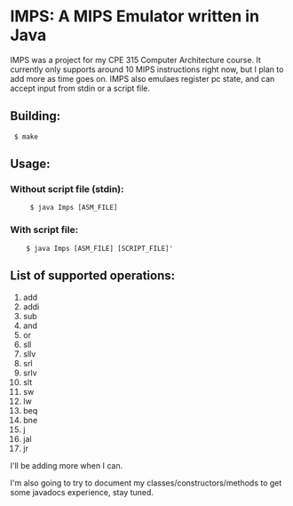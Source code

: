 # IMPS: A MIPS Emulator written in Java

IMPS was a project for my CPE 315 Computer Architecture course. It currently only supports around 10 MIPS instructions right now, but I plan to add more as time goes on. IMPS also emulaes register pc state, and can accept input from stdin or a script file.

## Building:
```shell
 $ make
```

## Usage:
   
###    Without script file (stdin):
      
```shell
     $ java Imps [ASM_FILE]
```

###    With script file:

```shell
    $ java Imps [ASM_FILE] [SCRIPT_FILE]'
```

## List of supported operations:
1. add
1. addi
1. sub
1. and
1. or
1. sll
1. sllv
1. srl
1. srlv
1. slt
1. sw
1. lw
1. beq
1. bne
1. j
1. jal
1. jr

I'll be adding more when I can.

I'm also going to try to document my classes/constructors/methods to get some javadocs experience, stay tuned.
